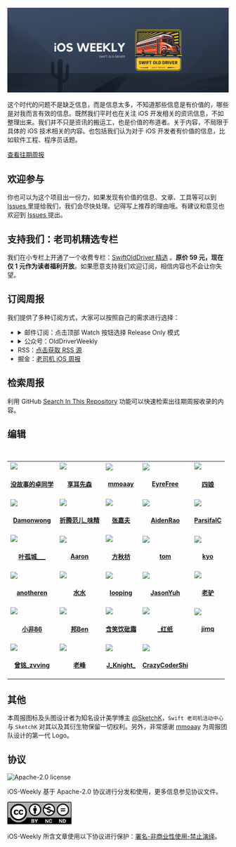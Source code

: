 ![](/assets/ios-weekly.png)

这个时代的问题不是缺乏信息，而是信息太多，不知道那些信息是有价值的，哪些是对我而言有效的信息。既然我们平时也在关注 iOS 开发相关的资讯信息，不如整理出来。我们并不只是资讯的搬运工，也是价值的布道者。关于内容，不局限于具体的 iOS 技术相关的内容。也包括我们认为对于 iOS 开发者有价值的信息，比如软件工程、程序员话题。

[查看往期周报](https://github.com/SwiftOldDriver/iOS-Weekly/releases)

## 欢迎参与

你也可以为这个项目出一份力，如果发现有价值的信息、文章、工具等可以到 [Issues ](https://github.com/SwiftOldDriver/iOS-Weekly/issues) 里提给我们，我们会尽快处理。记得写上推荐的理由哦。有建议和意见也欢迎到 [Issues ](https://github.com/SwiftOldDriver/iOS-Weekly/issues) 提出。

## 支持我们：老司机精选专栏

我们在小专栏上开通了一个收费专栏：[SwiftOldDriver 精选](https://xiaozhuanlan.com/olddriver-selection) 。**原价 59 元，现在仅 1 元作为读者福利开放**。如果愿意支持我们欢迎订阅，相信内容也不会让你失望。

## 订阅周报

我们提供了多种订阅方式，大家可以按照自己的需求进行选择：

- <details><summary>邮件订阅：点击顶部 Watch 按钮选择 Release Only 模式</summary><p><img src="/assets/release_only.png" alt style="max-width=100%;"></p></details>
- <details><summary>公众号：OldDriverWeekly</summary><p><img src="/assets/qrcode_for_wechat.jpg" alt style="max-width=100%;"></p></details>
- RSS：[点击获取 RSS 源](https://github.com/SwiftOldDriver/iOS-Weekly/releases.atom)
- 掘金：[老司机 iOS 周报](https://juejin.im/user/5a52075e6fb9a01c9d31b107/posts)

## 检索周报

利用 GitHub [Search In This Repository](https://github.com/SwiftOldDriver/iOS-Weekly/search?q=swift&unscoped_q=swift) 功能可以快速检索出往期周报收录的内容。

## 编辑

<table id='team'><tr><td id='lacklock'><a href='https://github.com/lacklock'><img src='https://github.com/lacklock.png?size=274'></a><h4 align='center'><a href='https://weibo.com/u/1926303682'>没故事的卓同学</a></h4></td><td id='iblacksun'><a href='https://github.com/iblacksun'><img src='https://github.com/iblacksun.png?size=274'></a><h4 align='center'><a href='https://weibo.com/iblacksun'>享耳先森</a></h4></td><td id='mmoaay'><a href='https://github.com/mmoaay'><img src='https://github.com/mmoaay.png?size=274'></a><h4 align='center'><a href='https://weibo.com/smmoaay'>mmoaay</a></h4></td><td id='EyreFree'><a href='https://github.com/EyreFree'><img src='https://github.com/EyreFree.png?size=274'></a><h4 align='center'><a href='https://weibo.com/eyrefree777'>EyreFree</a></h4></td><td id='kemchenj'><a href='https://github.com/kemchenj'><img src='https://github.com/kemchenj.png?size=274'></a><h4 align='center'><a href='https://twitter.com/kemchenj'>四娘</a></h4></td></tr><tr><td id='Damonvvong'><a href='https://github.com/Damonvvong'><img src='https://github.com/Damonvvong.png?size=274'></a><h4 align='center'><a href='https://weibo.com/damonone'>Damonwong</a></h4></td><td id='awhisper'><a href='https://github.com/awhisper'><img src='https://github.com/awhisper.png?size=274'></a><h4 align='center'><a href='https://weibo.com/agvicking'>折腾范儿_味精</a></h4></td><td id='josephchang10'><a href='https://github.com/josephchang10'><img src='https://github.com/josephchang10.png?size=274'></a><h4 align='center'><a href='https://weibo.com/u/2949394297'>张嘉夫</a></h4></td><td id='raozhizhen'><a href='https://github.com/raozhizhen'><img src='https://github.com/raozhizhen.png?size=274'></a><h4 align='center'><a href='https://weibo.com/AidenRao'>AidenRao</a></h4></td><td id='ParsifalC'><a href='https://github.com/ParsifalC'><img src='https://github.com/ParsifalC.png?size=274'></a><h4 align='center'><a href='https://weibo.com/parsifalchang'>ParsifalC</a></h4></td></tr><tr><td id='zangqilong198812'><a href='https://github.com/zangqilong198812'><img src='https://github.com/zangqilong198812.png?size=274'></a><h4 align='center'><a href='https://weibo.com/u/1438670852'>叶孤城___</a></h4></td><td id='Aaron'><a href='https://github.com/aaaron7'><img src="https://github.com/aaaron7.png?size=274" width="274" /></a><h4 align='center'><a href='https://weibo.com/aaaron7'>Aaron</a></h4></td><td id='Mango'><a href='https://github.com/100mango'><img src="https://github.com/100mango.png?size=274" width="274" /></a><h4 align='center'><a href='https://weibo.com/100mango'>方秋枋</a></h4></td> ​ <td id='tom'><a href='https://github.com/tom510230'><img src="https://github.com/tom510230.png?size=274" width="274" /></a><h4 align='center'><a href='https://xiaozhuanlan.com/u/6682065345'>tom</a></h4></td> ​ <td id='kyo'><a href='https://github.com/KyoLi'><img src="https://github.com/KyoLi.png?size=274" width="274" /></a><h4 align='center'><a href='https://github.com/KyoLi'>kyo</a></h4></td></tr><tr><td id='anotheren'><a href='https://github.com/anotheren'><img src='https://github.com/anotheren.png?size=274'></a><h4 align='center'><a href='https://anotheren.com'>anotheren</a></h4></td><td id='shui'><a href='https://github.com/waterXu'><img src="https://github.com/waterXu.png?size=274" width="274" /></a><h4 align='center'><a href='https://www.xuyanlan.com'>水水</a></h4></td><td id='looping'><a href='https://github.com/looping'><img src="https://github.com/looping.png?size=274" width="274" /></a><h4 align='center'><a href='https://github.com/looping'>looping</a></h4></td> ​ <td id='Jason'><a href='https://github.com/yxztj'><img src="https://github.com/yxztj.png?size=274" width="274" /></a><h4 align='center'><a href='https://weibo.com/jasonyuh'>JasonYuh</a></h4></td> ​ <td id='olddonkey'><a href='https://weibo.com/u/6090610445'><img src="https://github.com/olddonkey.png?size=274" width="274" /></a><h4 align='center'><a href='https://weibo.com/u/6090610445'>老驴</a></h4></td></tr><tr><td id='xuyafei'><a href='https://github.com/xiaofei86'><img src='https://github.com/xiaofei86.png?size=274'></a><h4 align='center'><a href='https://weibo.com/xuyafei86'>小非86</a></h4></td><td id='bangben'><a href='https://weibo.com/linwenbang'><img src='https://github.com/linwenbang.png?size=274'></a><h4 align='center'><a href='https://weibo.com/linwenbang'>邦Ben</a></h4></td><td id='yuxinwen'><a href='https://github.com/ChinaFishNews'><img src='https://github.com/ChinaFishNews.png?size=274'></a><h4 align='center'><a href='https://weibo.com/chinafishnews/'>含笑饮砒霜</a></h4></td><td id='红纸'><a href='https://github.com/nianran'><img src='https://github.com/nianran.png?size=274'></a><h4 align='center'><a href='https://weibo.com/u/3211225157/'>_红纸</a></h4></td></td><td id='jimq'><a href='https://github.com/waz0820'><img src='https://github.com/waz0820.png?size=274'></a><h4 align='center'><a href='https://weibo.com/u/3427304820/'>jimq</a></h4></td></tr><tr><td id='zvving'><a href='https://github.com/zvving'><img src='https://github.com/zvving.png?size=274'></a><h4 align='center'><a href='https://twitter.com/zvving'>曾铭_zvving</a></h4></td><td id=‘老峰’><a href='https://www.weibo.com/6131406761'><img src='https://github.com/GesanTung.png?size=274'></a><h4 align='center'><a href='https://github.com/GesanTung'>老峰</a></h4></td><td id='J_Knight_'><a href='https://github.com/knightsj'><img src='https://github.com/knightsj.png?size=274'></a><h4 align='center'><a href='https://www.weibo.com/1929625262/profile?rightmod=1&wvr=6&mod=personinfo&is_all=1/'>J_Knight_</a></h4></td><td id='J_Knight_'><a href='https://github.com/CrazyCoderShi'><img src='https://tvax3.sinaimg.cn/crop.0.0.667.667.180/ba05aa62ly8fjolz38hqsj20ij0ij74x.jpg'></a><h4 align='center'><a href='https://weibo.com/3120933474/profile?topnav=1&wvr=6&is_all=1'>CrazyCoderShi</a></h4></td></tr></table>

## 其他

本周报图标及头图设计者为知名设计美学博主 [@SketchK](https://github.com/SketchK)，`Swift 老司机活动中心` 与 `SketchK` 对其以及其衍生物保留一切权利。另外，非常感谢 [mmoaay](https://weibo.com/smmoaay) 为周报团队设计的第一代 Logo。

## 协议

<img alt="Apache-2.0 license" src="https://lucene.apache.org/images/mantle-power.png" width="128">

iOS-Weekly 基于 Apache-2.0 协议进行分发和使用，更多信息参见协议文件。

<img src='https://raw.githubusercontent.com/EyreFree/EFArticles/master/res/cc-by-nc-nd.png' width='145.77' height='51'/>

iOS-Weekly 所含文章使用以下协议进行保护：[署名-非商业性使用-禁止演绎](http://creativecommons.org/licenses/by-nc-nd/3.0/cn/)。


